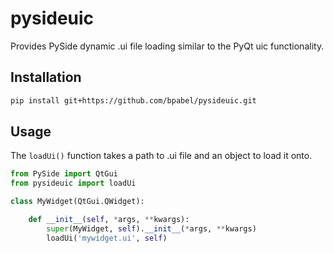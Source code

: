 pysideuic
=========

Provides PySide dynamic .ui file loading similar to the PyQt uic functionality.


Installation
------------

```sh
pip install git+https://github.com/bpabel/pysideuic.git
```

Usage
-----

The `loadUi()` function takes a path to .ui file and an object to load it onto.

```python
from PySide import QtGui
from pysideuic import loadUi

class MyWidget(QtGui.QWidget):

    def __init__(self, *args, **kwargs):
        super(MyWidget, self).__init__(*args, **kwargs)
        loadUi('mywidget.ui', self)

```



